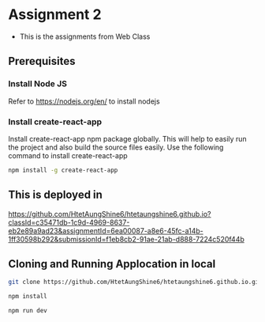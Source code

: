 # Assignment 2
- This is the assignments from Web Class


## Prerequisites


### Install Node JS
Refer to https://nodejs.org/en/ to install nodejs

### Install create-react-app
Install create-react-app npm package globally. This will help to easily run the project and also build the source files easily. Use the following command to install create-react-app

```bash 
npm install -g create-react-app
```

## This is deployed in 
https://github.com/HtetAungShine6/htetaungshine6.github.io?classId=c35471db-1c9d-4969-8637-eb2e89a9ad23&assignmentId=6ea00087-a8e6-45fc-a14b-1ff30598b292&submissionId=f1eb8cb2-91ae-21ab-d888-7224c520f44b

## Cloning and Running Applocation in local
```bash
git clone https://github.com/HtetAungShine6/htetaungshine6.github.io.git
```

```bash
npm install
```

```bash
npm run dev
```


